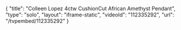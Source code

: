 {
    "title": "Colleen Lopez 4ctw CushionCut African Amethyst Pendant",
    "type": "solo",
    "layout": "iframe-static",
    "videoId": "112335292",
    "url": "\/tvpembed\/112335292"
}